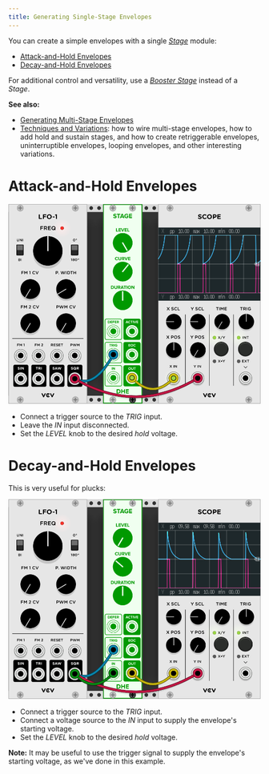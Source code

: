 ```yaml
---
title: Generating Single-Stage Envelopes
---
```


You can create a simple envelopes
with a single
[_Stage_](/modules/stage/)
module:

- [Attack-and-Hold Envelopes](#ah)
- [Decay-and-Hold Envelopes](#dh)


For additional control and versatility,
use a
[_Booster Stage_](/modules/booster-stage)
instead of a _Stage_.

**See also:**
- [Generating Multi-Stage Envelopes](/guides/generating-multi-stage-envelopes/)
- [Techniques and Variations](/guides/techniques-and-variations/):
how to wire multi-stage envelopes,
how to add hold and sustain stages,
and how to create
retriggerable envelopes,
uninterruptible envelopes,
looping envelopes,
and other interesting variations.

# <span id="ah">Attack-and-Hold</span> Envelopes

<img class="envelope" src="ah.png" alt="Attack and Hold Envelope" />

- Connect a trigger source to the *TRIG* input.
- Leave the *IN* input disconnected.
- Set the _LEVEL_ knob to the desired _hold_ voltage.

# <span id="dh">Decay-and-Hold</span> Envelopes

This is very useful for plucks:

<img class="envelope" src="dh.png" alt="Decay and Hold Envelope" />

- Connect a trigger source to the *TRIG* input.
- Connect a voltage source to the _IN_ input
    to supply the envelope's starting voltage.
- Set the _LEVEL_ knob to the desired _hold_ voltage.

**Note:**
It may be useful to use the trigger signal
to supply the envelope's starting voltage,
as we've done in this example.
